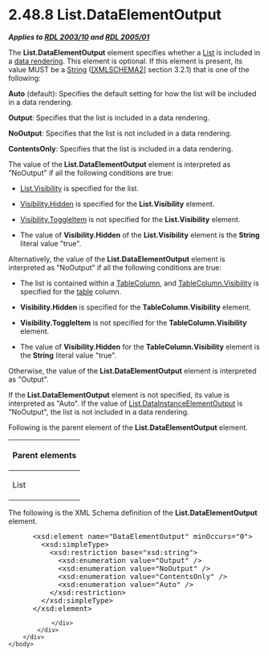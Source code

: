 <html dir="LTR" xmlns:mshelp="http://msdn.microsoft.com/mshelp" xmlns:ddue="http://ddue.schemas.microsoft.com/authoring/2003/5" xmlns:xlink="http://www.w3.org/1999/xlink" xmlns:tool="http://www.microsoft.com/tooltip">
    <head>
        <meta http-equiv="Content-Type" content="text/html; CHARSET=utf-8"></meta>
        <meta name="save" content="history"></meta>
        <title>2.48.8 List.DataElementOutput</title>
        <xml>
            <mshelp:toctitle title="2.48.8 List.DataElementOutput"></mshelp:toctitle>
            <mshelp:rltitle title="[MS-RDL]: List.DataElementOutput"></mshelp:rltitle>
            <mshelp:keyword index="A" term="13311259-e8e8-4381-bb4b-97e74e779c4e"></mshelp:keyword>
            <mshelp:attr name="DCSext.ContentType" value="open specification"></mshelp:attr>
            <mshelp:attr name="AssetID" value="13311259-e8e8-4381-bb4b-97e74e779c4e"></mshelp:attr>
            <mshelp:attr name="TopicType" value="kbRef"></mshelp:attr>
            <mshelp:attr name="DCSext.Title" value="[MS-RDL]: List.DataElementOutput" />
        </xml>
    </head>
    <body>
        <div id="header">
            <h1 class="heading">2.48.8 List.DataElementOutput</h1>
        </div>
        <div id="mainSection">
            <div id="mainBody">
                <div id="allHistory" class="saveHistory"></div>
                <div id="sectionSection0" class="section" name="collapseableSection">
                    

<p><b><i>Applies to </i></b><a href="a7e2ad00-07c8-4f6d-80ab-3ad55df7b233.html"><b><i>RDL 2003/10</i></b></a><b>
<i>and </i></b><a href="3ebe2912-4958-4832-b391-cad1f5e13338.html"><b><i>RDL 2005/01</i></b></a></p>

<p>The <b>List.DataElementOutput</b> element specifies whether
a <a href="ea4c625c-0558-4fb3-b3b8-bde6c160b1e2.html">List</a> is included in a
<a href="b2482b3f-74ab-4ca8-a9e5-c07955011743.html#gt_9069c206-b9e9-4374-a7ee-50faf5def25b">data rendering</a>. This
element is optional. If this element is present, its value MUST be a <a href="1ed81ef3-a683-45e3-aaad-bd2bbe71bc3d.html">String</a> (<a href="https://go.microsoft.com/fwlink/?LinkId=90610">[XMLSCHEMA2]</a> section
3.2.1) that is one of the following:</p>

<p><b>Auto</b> (default): Specifies the default setting
for how the list will be included in a data rendering.</p>

<p><b>Output</b>: Specifies that the list is included in
a data rendering.</p>

<p><b>NoOutput</b>: Specifies that the list is not
included in a data rendering.</p>

<p><b>ContentsOnly</b>: Specifies that the list is
included in a data rendering.</p>

<p>The value of the <b>List.DataElementOutput</b> element is
interpreted as &quot;NoOutput&quot; if all the following conditions are true:</p>

<ul><li><p><span><span> 
</span></span><a href="21c20fa9-cd14-46b5-b82f-5654dfb179ba.html">List.Visibility</a>
is specified for the list.</p>

</li><li><p><span><span> 
</span></span><a href="7b643798-b8f4-4f1d-8f77-7e3626e58270.html">Visibility.Hidden</a>
is specified for the <b>List.Visibility</b> element.</p>

</li><li><p><span><span> 
</span></span><a href="c8d65dad-7679-4ef7-8d8c-dc7cffdfd32e.html">Visibility.ToggleItem</a>
is not specified for the <b>List.Visibility</b> element.</p>

</li><li><p><span><span> 
</span></span>The value of <b>Visibility.Hidden</b> of the <b>List.Visibility</b>
element is the <b>String</b> literal value &quot;true&quot;.</p>

</li></ul><p>Alternatively, the value of the <b>List.DataElementOutput</b>
element is interpreted as &quot;NoOutput&quot; if all the following conditions
are true:</p>

<ul><li><p><span><span> 
</span></span>The list is contained within a <a href="b7098352-0939-46b5-ac72-54ab5a113711.html">TableColumn</a>, and <a href="c800335e-0c2c-4055-a72e-158e98b6c798.html">TableColumn.Visibility</a> is
specified for the <a href="b2482b3f-74ab-4ca8-a9e5-c07955011743.html#gt_d3a7da8d-a597-4838-9756-25e30b640ba7">table</a>
column.</p>

</li><li><p><span><span> 
</span></span><b>Visibility.Hidden</b> is specified for the <b>TableColumn.Visibility</b>
element.</p>

</li><li><p><span><span> 
</span></span><b>Visibility.ToggleItem</b> is not specified for the <b>TableColumn.Visibility</b>
element.</p>

</li><li><p><span><span> 
</span></span>The value of <b>Visibility.Hidden</b> for the <b>TableColumn.Visibility</b>
element is the <b>String</b> literal value &quot;true&quot;.</p>

</li></ul><p>Otherwise, the value of the <b>List.DataElementOutput</b>
element is interpreted as &quot;Output&quot;.</p>

<p>If the <b>List.DataElementOutput</b> element is not
specified, its value is interpreted as &quot;Auto&quot;. If the value of <a href="bcc901d1-265b-4642-a8cd-f050a2cd9f02.html">List.DataInstanceElementOutput</a>
is &quot;NoOutput&quot;, the list is not included in a data rendering.</p>

<p>Following is the parent element of the <b>List.DataElementOutput</b>
element.</p>

<table>
 <thead>
  <tr>
   <th>
   <p>Parent elements</p>
   </th>
  </tr>
 </thead>
 <tr>
  <td>
  <p>List</p>
  </td>
 </tr>
</table>

<p>The following is the XML Schema definition of the <b>List.DataElementOutput</b>
element.</p>

<dl>
<dd>
<div><pre> &lt;xsd:element name=&quot;DataElementOutput&quot; minOccurs=&quot;0&quot;&gt;
   &lt;xsd:simpleType&gt;
     &lt;xsd:restriction base=&quot;xsd:string&quot;&gt;
       &lt;xsd:enumeration value=&quot;Output&quot; /&gt;
       &lt;xsd:enumeration value=&quot;NoOutput&quot; /&gt;
       &lt;xsd:enumeration value=&quot;ContentsOnly&quot; /&gt;
       &lt;xsd:enumeration value=&quot;Auto&quot; /&gt;
     &lt;/xsd:restriction&gt;
   &lt;/xsd:simpleType&gt;
 &lt;/xsd:element&gt;
</pre></div>
</dd></dl>


                </div>
            </div>
        </div>
    </body>
</html>